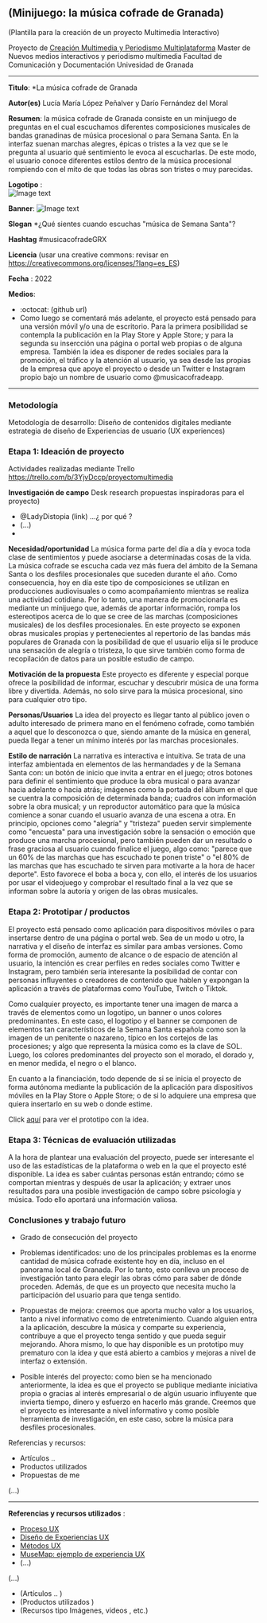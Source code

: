 ## (Minijuego: la música cofrade de Granada)  

(Plantilla para la creación de un proyecto Multimedia Interactivo)

Proyecto de [Creación Multimedia y Periodismo Multiplataforma](https://github.com/mgea/PeriodismoMultimedia)
Master de Nuevos medios interactivos y periodismo multimedia
Facultad de Comunicación y Documentación
Univesidad de Granada  

----

**Titulo**: *La música cofrade de Granada

**Autor(es)** Lucía María López Peñalver y Darío Fernández del Moral

**Resumen**: la música cofrade de Granada consiste en un minijuego de preguntas en el cual escuchamos diferentes composiciones musicales de bandas granadinas de música procesional o para Semana Santa. En la interfaz suenan marchas alegres, épicas o tristes a la vez que se le pregunta al usuario qué sentimiento le evoca al escucharlas. De este modo, el usuario conoce diferentes estilos dentro de la música procesional rompiendo con el mito de que todas las obras son tristes o muy parecidas.

**Logotipo** :  
![Image text](https://github.com/dariofdz97/Musica-cofrade-de-Granada_22/blob/master/Banner%20m%C3%BAsica%20cofrade%20Granadina%20(2).png)

**Banner**: 
![Image text](https://github.com/dariofdz97/Musica-cofrade-de-Granada_22/blob/master/Banner%20m%C3%BAsica%20cofrade%20Granadina.png)

**Slogan** *¿Qué sientes cuando escuchas "música de Semana Santa"?

**Hashtag** #musicacofradeGRX

**Licencia** (usar una creative commons: revisar en https://creativecommons.org/licenses/?lang=es_ES) 

**Fecha** : 2022

**Medios**: 
*  :octocat: (github url) 
* Como luego se comentará más adelante, el proyecto está pensado para una versión móvil y/o una de escritorio. Para la primera posibilidad se contempla la publicación en la Play Store y Apple Store; y para la segunda su insercción una página o portal web propias o de alguna empresa. También la idea es disponer de redes sociales para la promoción, el tráfico y la atención al usuario, ya sea desde las propias de la empresa que apoye el proyecto o desde un Twitter e Instagram propio bajo un nombre de usuario como @musicacofradeapp.

--- 

### Metodología

Metodología de desarrollo: Diseño de contenidos digitales mediante estrategia de diseño de Experiencias de usuario (UX experiences) 

### Etapa 1: Ideación de proyecto 

Actividades realizadas mediante Trello https://trello.com/b/3YjvDccp/proyectomultimedia

**Investigación de campo**   Desk research propuestas inspiradoras para el proyecto) 

* @LadyDistopia (link) ...¿ por qué ?
* (...)
* 

**Necesidad/oportunidad** 
La música forma parte del día a día y evoca toda clase de sentimientos y puede asociarse a determinadas cosas de la vida. La música cofrade se escucha cada vez más fuera del ámbito de la Semana Santa o los desfiles procesionales que suceden durante el año. Como consecuencia, hoy en día este tipo de composiciones se utilizan en producciones audiovisuales o como acompañamiento mientras se realiza una actividad cotidiana. Por lo tanto, una manera de promocionarla es mediante un minijuego que, además de aportar información, rompa los estereotipos acerca de lo que se cree de las marchas (composiciones musicales) de los desfiles procesionales. En este proyecto se exponen obras musicales propias y pertenecientes al repertorio de las bandas más populares de Granada con la posibilidad de que el usuario elija si le produce una sensación de alegría o tristeza, lo que sirve también como forma de recopilación de datos para un posible estudio de campo. 

**Motivación de la propuesta**
Este proyecto es diferente y especial porque ofrece la posibilidad de informar, escuchar y descubrir música de una forma libre y divertida. Además, no solo sirve para la música procesional, sino para cualquier otro tipo.

**Personas/Usuarios**
La idea del proyecto es llegar tanto al público joven o adulto interesado de primera mano en el fenómeno cofrade, como también a aquel que lo desconozca o que, siendo amante de la música en general, pueda llegar a tener un mínimo interés por las marchas procesionales.

**Estilo de narración**
La narrativa es interactiva e intuitiva. Se trata de una interfaz ambientada en elementos de las hermandades y de la Semana Santa con: un botón de inicio que invita a entrar en el juego; otros botones para definir el sentimiento que produce la obra musical o para avanzar hacia adelante o hacia atrás; imágenes como la portada del álbum en el que se cuentra la composición de determinada banda; cuadros con información sobre la obra musical; y un reproductor automático para que la música comience a sonar cuando el usuario avanza de una escena a otra. En principio, opciones como "alegría" y "tristeza" pueden servir simplemente como "encuesta" para una investigación sobre la sensación o emoción que produce una marcha procesional, pero también pueden dar un resultado o frase graciosa al usuario cuando finalice el juego, algo como: "parece que un 60% de las marchas que has escuchado te ponen triste" o "el 80% de las marchas que has escuchado te sirven para motivarte a la hora de hacer deporte". Esto favorece el boba a boca y, con ello, el interés de los usuarios por usar el videojuego y comprobar el resultado final a la vez que se informan sobre la autoría y origen de las obras musicales.


### Etapa 2: Prototipar / productos 
El proyecto está pensado como aplicación para dispositivos móviles o para insertarse dentro de una página o portal web. Sea de un modo u otro, la narrativa y el diseño de interfaz es similar para ambas versiones. Como forma de promoción, aumento de alcance o de espacio de atención al usuario, la intención es crear perfiles en redes sociales como Twitter e Instagram, pero también sería interesante la posibilidad de contar con personas influyentes o creadores de contenido que hablen y expongan la aplicación a través de plataformas como YouTube, Twitch o Tiktok.

Como cualquier proyecto, es importante tener una imagen de marca a través de elementos como un logotipo, un banner o unos colores predominantes. En este caso, el logotipo y el banner se componen de elementos tan característicos de la Semana Santa española como son la imagen de un penitente o nazareno, típico en los cortejos de las procesiones; y algo que representa la música como es la clave de SOL. Luego, los colores predominantes del proyecto son el morado, el dorado y, en menor medida, el negro o el blanco.

En cuanto a la financiación, todo depende de si se inicia el proyecto de forma autónoma mediante la publicación de la aplicación para dispositivos móviles en la Play Store o Apple Store; o de si lo adquiere una empresa que quiera insertarlo en su web o donde estime.

Click [aquí](https://cloud.protopie.io/p/9da359f6a4) para ver el prototipo con la idea.


### Etapa 3: Técnicas de evaluación utilizadas
A la hora de plantear una evaluación del proyecto, puede ser interesante el uso de las estadísticas de la plataforma o web en la que el proyecto esté disponible. La idea es saber cuántas personas están entrando; cómo se comportan mientras y después de usar la aplicación; y extraer unos resultados para una posible investigación de campo sobre psicología y música. Todo ello aportará una información valiosa.


### Conclusiones y trabajo futuro
* Grado de consecución del proyecto
* Problemas identificados:
uno de los principales problemas es la enorme cantidad de música cofrade existente hoy en día, incluso en el panorama local de Granada. Por lo tanto, esto conlleva un proceso de investigación tanto para elegir las obras cómo para saber de dónde proceden. Además, de que es un proyecto que necesita mucho la participación del usuario para que tenga sentido.

* Propuestas de mejora:
creemos que aporta mucho valor a los usuarios, tanto a nivel informativo como de entretenimiento. Cuando alguien entra a la aplicación, descubre la música y comparte su experiencia, contribuye a que el proyecto tenga sentido y que pueda seguir mejorando. Ahora mismo, lo que hay disponible es un prototipo muy prematuro con la idea y que está abierto a cambios y mejoras a nivel de interfaz o extensión.

* Posible interés del proyecto:
como bien se ha mencionado anteriormente, la idea es que el proyecto se publique mediante iniciativa propia o gracias al interés empresarial o de algún usuario influyente que invierta tiempo, dinero y esfuerzo en hacerlo más grande. Creemos que el proyecto es interesante a nivel informativo y como posible herramienta de investigación, en este caso, sobre la música para desfiles procesionales.

Referencias y recursos: 

* Artículos ..  
* Productos utilizados  
* Propuestas de me

(...)

----

**Referencias y recursos utilizados** :

* [Proceso UX](https://uxmastery.com/resources/process/)
* [Diseño de Experiencias UX](http://www.nosolousabilidad.com/articulos/uxd.htm) 
* [Métodos UX](https://mgea.github.io/UX-DIU-Checklist/index.html) 
* [MuseMap: ejemplo de experiencia UX](https://blog.prototypr.io/musemap-street-art-app-ux-case-study-9bec6a99823b) 
* (...) 

(...)
* (Artículos ..  )
* (Productos utilizados ) 
* (Recursos tipo Imágenes, videos , etc.) 












